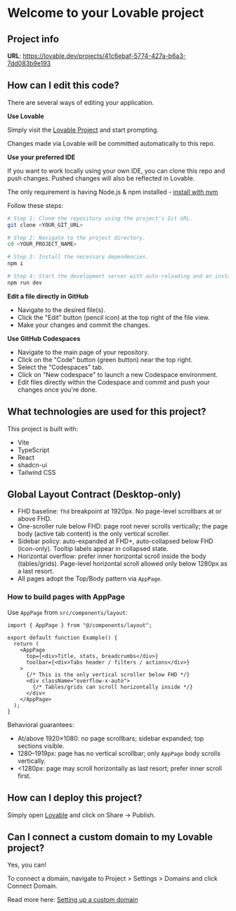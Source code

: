 # Welcome to your Lovable project

## Project info

**URL**: https://lovable.dev/projects/41c6ebaf-5774-427a-b6a3-7dd083b9e193

## How can I edit this code?

There are several ways of editing your application.

**Use Lovable**

Simply visit the [Lovable Project](https://lovable.dev/projects/41c6ebaf-5774-427a-b6a3-7dd083b9e193) and start prompting.

Changes made via Lovable will be committed automatically to this repo.

**Use your preferred IDE**

If you want to work locally using your own IDE, you can clone this repo and push changes. Pushed changes will also be reflected in Lovable.

The only requirement is having Node.js & npm installed - [install with nvm](https://github.com/nvm-sh/nvm#installing-and-updating)

Follow these steps:

```sh
# Step 1: Clone the repository using the project's Git URL.
git clone <YOUR_GIT_URL>

# Step 2: Navigate to the project directory.
cd <YOUR_PROJECT_NAME>

# Step 3: Install the necessary dependencies.
npm i

# Step 4: Start the development server with auto-reloading and an instant preview.
npm run dev
```

**Edit a file directly in GitHub**

- Navigate to the desired file(s).
- Click the "Edit" button (pencil icon) at the top right of the file view.
- Make your changes and commit the changes.

**Use GitHub Codespaces**

- Navigate to the main page of your repository.
- Click on the "Code" button (green button) near the top right.
- Select the "Codespaces" tab.
- Click on "New codespace" to launch a new Codespace environment.
- Edit files directly within the Codespace and commit and push your changes once you're done.

## What technologies are used for this project?

This project is built with:

- Vite
- TypeScript
- React
- shadcn-ui
- Tailwind CSS

## Global Layout Contract (Desktop-only)

- FHD baseline: `fhd` breakpoint at 1920px. No page-level scrollbars at or above FHD.
- One-scroller rule below FHD: page root never scrolls vertically; the page body (active tab content) is the only vertical scroller.
- Sidebar policy: auto-expanded at FHD+, auto-collapsed below FHD (icon-only). Tooltip labels appear in collapsed state.
- Horizontal overflow: prefer inner horizontal scroll inside the body (tables/grids). Page-level horizontal scroll allowed only below 1280px as a last resort.
- All pages adopt the Top/Body pattern via `AppPage`.

### How to build pages with AppPage

Use `AppPage` from `src/components/layout`:

```tsx
import { AppPage } from "@/components/layout";

export default function Example() {
  return (
    <AppPage
      top={<div>Title, stats, breadcrumbs</div>}
      toolbar={<div>Tabs header / filters / actions</div>}
    >
      {/* This is the only vertical scroller below FHD */}
      <div className="overflow-x-auto">
        {/* Tables/grids can scroll horizontally inside */}
      </div>
    </AppPage>
  );
}
```

Behavioral guarantees:

- At/above 1920×1080: no page scrollbars; sidebar expanded; top sections visible.
- 1280–1919px: page has no vertical scrollbar; only `AppPage` body scrolls vertically.
- <1280px: page may scroll horizontally as last resort; prefer inner scroll first.

## How can I deploy this project?

Simply open [Lovable](https://lovable.dev/projects/41c6ebaf-5774-427a-b6a3-7dd083b9e193) and click on Share -> Publish.

## Can I connect a custom domain to my Lovable project?

Yes, you can!

To connect a domain, navigate to Project > Settings > Domains and click Connect Domain.

Read more here: [Setting up a custom domain](https://docs.lovable.dev/tips-tricks/custom-domain#step-by-step-guide)
